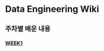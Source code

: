 # Data Engineering Wiki

## 주차별 배운 내용

### [WEEK1](https://github.com/nothingmin/softeer/tree/main/missions/W1/wiki.md)
